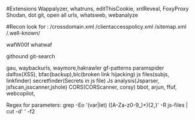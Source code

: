#Extensions
Wappalyzer, whatruns, editThisCookie, xnlReveal, FoxyProxy
Shodan, dot git, open all urls, whatsweb, webanalyze

#Recon
look for :
/crossdomain.xml
/clientaccesspolicy.xml
/sitemap.xml
/.well-known/

wafW00f
whatwaf

githound
git-search

gau, waybackurls, waymore,hakrawler
gf-patterns
paramspider
dalfox(XSS), bfac(backup),blc(broken link hijacking)
js files(subjs, linkfinder)
secretfinder(Secrets in js file)
Js analysis(Jsparser, jsfscan,jsscanner,jshole)
CORS(CORScanner, corsy)
bbot, arjun, ffuf, webcopilot,

Regex for parameters:
grep -Eo '(var|let) ([A-Za-z0-9_]+){2,}' -R js-files | cut -d' ' -f2


